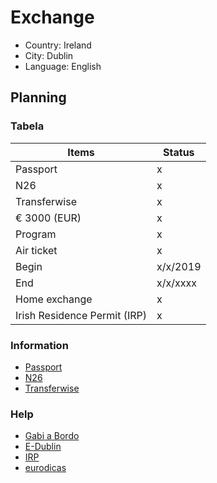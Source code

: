 # Exchange

* Country: Ireland
* City: Dublin
* Language: English

## Planning

### Tabela

| Items | Status |
| ----- | ------ |
| Passport | x |
| N26 | x |
| Transferwise | x |
| € 3000 (EUR) | x |
| Program | x |
| Air ticket | x |
| Begin | x/x/2019 |
| End | x/x/xxxx |
| Home exchange | x |
| Irish Residence Permit (IRP) | x |

### Information

* [Passport](http://www.pf.gov.br/servicos-pf/passaporte/passaporte)
* [N26](https://next.n26.com/en-eu/)
* [Transferwise](https://transferwise.com/br/)

### Help

* [Gabi a Bordo](https://gabiabordo.wixsite.com/gabiabordo)
* [E-Dublin](https://www.e-dublin.com.br/)
* [IRP](https://www.e-dublin.com.br/como-tirar-o-irish-residence-permit-em-dublin/)
* [eurodicas](https://www.eurodicas.com.br/irlanda/)